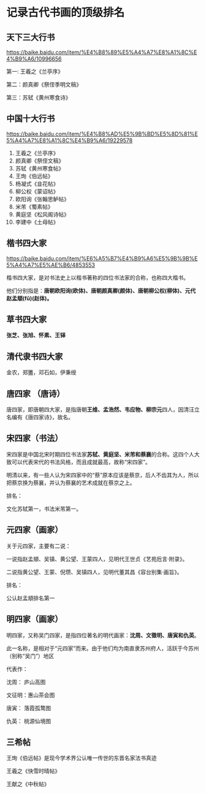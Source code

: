 # 记录古代书画的顶级排名

## 天下三大行书
https://baike.baidu.com/item/%E4%B8%89%E5%A4%A7%E8%A1%8C%E4%B9%A6/10996656

第一: 王羲之《兰亭序》

第二：颜真卿《祭侄季明文稿》

第三：苏轼《黄州寒食诗》

## 中国十大行书
https://baike.baidu.com/item/%E4%B8%AD%E5%9B%BD%E5%8D%81%E5%A4%A7%E8%A1%8C%E4%B9%A6/19229578

1. 王羲之《兰亭序》
2. 颜真卿《祭侄文稿》
3. 苏轼《黄州寒食帖》
4. 王珣《伯远帖》
5. 杨凝式《韭花帖》
6. 柳公权《蒙诏帖》
7. 欧阳询《张翰思鲈帖》
8. 米芾《蜀素帖》
9. 黄庭坚《松风阁诗帖》
10. 李建中《土母帖》

## 楷书四大家
https://baike.baidu.com/item/%E6%A5%B7%E4%B9%A6%E5%9B%9B%E5%A4%A7%E5%AE%B6/4853553

楷书四大家，是对书法史上以楷书著称的四位书法家的合称，也称四大楷书。

他们分别指是：**唐朝欧阳询(欧体)、唐朝颜真卿(颜体)、唐朝柳公权(柳体)、元代赵孟頫(fǔ)(赵体)。**

## 草书四大家

**张芝、张旭、怀素、王铎**

## 清代隶书四大家
金农，郑簠，邓石如，伊秉绶

## 唐四家 （唐诗）
唐四家，即唐朝四大家，是指唐朝**王维、孟浩然、韦应物、柳宗元**四人，因清汪立名编有《唐四家诗》，故名。

## 宋四家（书法）
宋四家是中国北宋时期四位书法家**苏轼、黄庭坚、米芾和蔡襄**的合称。这四个人大致可以代表宋代的书法风格，而且成就最高，故称“宋四家”。

明清以来，有一些人认为宋四家中的“蔡”原本应该是蔡京，后人不齿其为人，所以把蔡京换为蔡襄，并认为蔡襄的艺术成就在蔡京之上。

排名：

文化苏轼第一，书法米芾第一。

## 元四家（画家）
关于元四家，主要有二说：

一说指赵孟頫、吴镇、黄公望、王蒙四人，见明代王世贞《艺苑卮言·附录》。

二说指黄公望、王蒙、倪瓒、吴镇四人，见明代董其昌《容台别集·画旨》。

排名：

公认赵孟頫排名第一

## 明四家（画家）
明四家，又称吴门四家，是指四位著名的明代画家：**沈周、文徵明、唐寅和仇英**。

此一名称，是相对于“元四家”而来。由于他们均为南直隶苏州府人，活跃于今苏州（别称“吴门”）地区

代表作：

沈周： 庐山高图

文征明：惠山茶会图

唐寅： 落霞孤鹜图

仇英： 桃源仙境图


## 三希帖
王珣《伯远帖》是现今学术界公认唯一传世的东晋名家法书真迹

王羲之《快雪时晴帖》

王献之《中秋帖》
